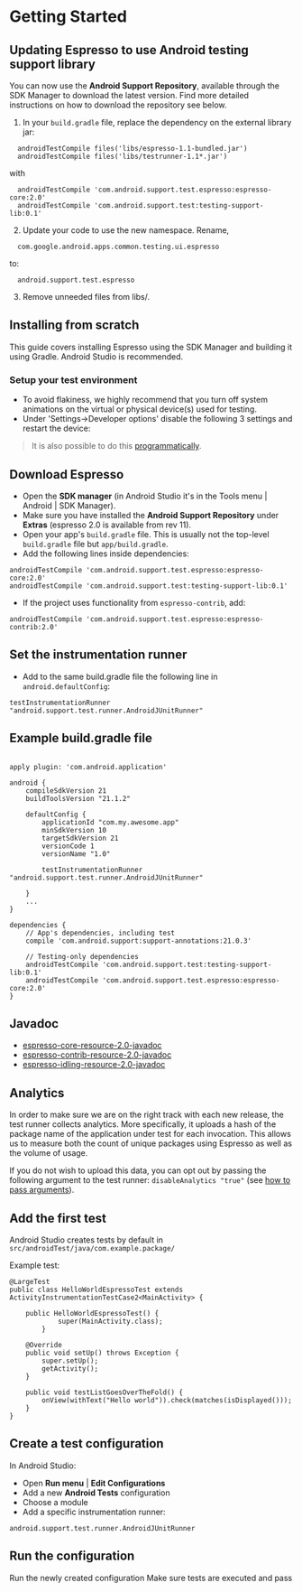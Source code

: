 # Getting Started #

## Updating Espresso to use Android testing support library ##

You can now use the **Android Support Repository**, available through the SDK Manager to download the latest version. Find more detailed instructions on how to download the repository see below.

1. In your `build.gradle` file, replace the dependency on the external library jar:
```
  androidTestCompile files('libs/espresso-1.1-bundled.jar')  
  androidTestCompile files('libs/testrunner-1.1*.jar')
```
with
```
  androidTestCompile 'com.android.support.test.espresso:espresso-core:2.0'
  androidTestCompile 'com.android.support.test:testing-support-lib:0.1'
```

2. Update your code to use the new namespace. Rename,
```
  com.google.android.apps.common.testing.ui.espresso
```

to:

```
  android.support.test.espresso
```


3. Remove unneeded files from libs/.

## Installing from scratch ##

This guide covers installing Espresso using the SDK Manager and building it using Gradle. Android Studio is recommended.

### Setup your test environment ###

  * To avoid flakiness, we highly recommend that you turn off system animations on the virtual or physical device(s) used for testing.
  * Under 'Settings->Developer options' disable the following 3 settings and restart the device:
> It is also possible to do this [programmatically](https://code.google.com/p/android-test-kit/wiki/DisablingAnimations).

## Download Espresso ##
  * Open the **SDK manager** (in Android Studio it's in the Tools menu | Android | SDK Manager).
  * Make sure you have installed the **Android Support Repository** under **Extras** (espresso 2.0 is available from rev 11).
  * Open your app's `build.gradle` file. This is usually not the top-level `build.gradle` file but `app/build.gradle`.
  * Add the following lines inside dependencies:
```
androidTestCompile 'com.android.support.test.espresso:espresso-core:2.0'
androidTestCompile 'com.android.support.test:testing-support-lib:0.1'
```
  * If the project uses functionality from `espresso-contrib`, add:
```
androidTestCompile 'com.android.support.test.espresso:espresso-contrib:2.0'
```

## Set the instrumentation runner ##
  * Add to the same build.gradle file the following line in `android.defaultConfig`:
```
testInstrumentationRunner 
"android.support.test.runner.AndroidJUnitRunner"
```

## Example build.gradle file ##
```

apply plugin: 'com.android.application'

android {
    compileSdkVersion 21
    buildToolsVersion "21.1.2"

    defaultConfig {
        applicationId "com.my.awesome.app"
        minSdkVersion 10
        targetSdkVersion 21
        versionCode 1
        versionName "1.0"

        testInstrumentationRunner "android.support.test.runner.AndroidJUnitRunner"

    }
    ...
}

dependencies {
    // App's dependencies, including test
    compile 'com.android.support:support-annotations:21.0.3'

    // Testing-only dependencies
    androidTestCompile 'com.android.support.test:testing-support-lib:0.1'
    androidTestCompile 'com.android.support.test.espresso:espresso-core:2.0'
}

```

## Javadoc ##
  * [espresso-core-resource-2.0-javadoc](https://android-test-kit.googlecode.com/git/docs/javadocs/espresso/espresso-core-2.0-javadoc/reference/index.html)
  * [espresso-contrib-resource-2.0-javadoc](https://android-test-kit.googlecode.com/git/docs/javadocs/espresso/espresso-contrib-2.0-javadoc/reference/index.html)
  * [espresso-idling-resource-2.0-javadoc](https://android-test-kit.googlecode.com/git/docs/javadocs/espresso/espresso-idling-resource-2.0-javadoc/reference/index.html)


## Analytics ##

In order to make sure we are on the right track with each new release, the test runner collects analytics. More specifically, it uploads a hash of the package name of the application under test for each invocation. This allows us to measure both the count of unique packages using Espresso as well as the volume of usage.

If you do not wish to upload this data, you can opt out by passing the following argument to the test runner: `disableAnalytics "true"` (see [how to pass arguments](http://developer.android.com/reference/android/test/InstrumentationTestRunner.html)).

## Add the first test ##

Android Studio creates tests by default in `src/androidTest/java/com.example.package/`

Example test:
```
@LargeTest
public class HelloWorldEspressoTest extends ActivityInstrumentationTestCase2<MainActivity> {

    public HelloWorldEspressoTest() {
            super(MainActivity.class);
        }

    @Override
    public void setUp() throws Exception {
        super.setUp();
        getActivity();
    }

    public void testListGoesOverTheFold() {
        onView(withText("Hello world")).check(matches(isDisplayed()));
    }
}
```


## Create a test configuration ##
In Android Studio:
  * Open **Run menu** | **Edit Configurations**
  * Add a new **Android Tests** configuration
  * Choose a module
  * Add a specific instrumentation runner:
```
android.support.test.runner.AndroidJUnitRunner
```

## Run the configuration ##

Run the newly created configuration
Make sure tests are executed and pass